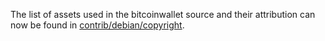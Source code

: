 The list of assets used in the bitcoinwallet source and their attribution can now be found in [contrib/debian/copyright](../contrib/debian/copyright).
